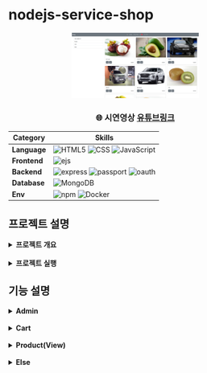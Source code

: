 # nodejs-service-shop
<div align="center">
    <img  style="width: 50%" src="../wiki-images/nodejs-service-shop/메인 이미지1.png">
      <h3>
      🌐 시연영상
        <a href="https://www.youtube.com/watch?v=VNUQ4d3GX4Q">유튜브링크</a>
      </h3>

| **Category** |**Skills**| 
|-------------|---------|
|**Language**| ![HTML5](https://img.shields.io/badge/html-E34F26?style=for-the-badge&logo=html5&logoColor=white) ![CSS](https://img.shields.io/badge/css-1572B6?style=for-the-badge&logo=css3&logoColor=white) ![JavaScript](https://img.shields.io/badge/javascript-F7DF1E?style=for-the-badge&logo=javascript&logoColor=white) |
|**Frontend**| ![ejs](https://img.shields.io/badge/ejs-B4CA65.svg?&style=for-the-badge&logo=ejs&logoColor=white) 
|**Backend**| ![express](https://img.shields.io/badge/express-000000?style=for-the-badge&logo=express&logoColor=white) ![passport](https://img.shields.io/badge/passport-34E27A?style=for-the-badge&logo=passport&logoColor=white) ![oauth](https://img.shields.io/badge/oauth-4285F4?style=for-the-badge&logo=google&logoColor=white)|
| **Database**| ![MongoDB](https://img.shields.io/badge/mongodb-47A248?style=for-the-badge&logo=mongodb&logoColor=white)|
| **Env**|![npm](https://img.shields.io/badge/npm-D24939?style=for-the-badge&logo=npm&logoColor=white) ![Docker](https://img.shields.io/badge/docker-2496ED?style=for-the-badge&logo=docker&logoColor=white) 

</div>

## 프로젝트 설명
<details>
	<summary><b> 프로젝트 개요</b></summary>
    <ul>
        <li>NodeJS로 쇼핑몰의 기본 기능 구현, admin 페이지 구현
        </li>
        <li>Passport(local, google), cookie-session 인증
        </li>
        <li>상품 불러오기, 생성, 수정, 삭제 / 카테고리 불러오기, 생성, 삭제
        </li>
        <li>파일 업로드 + dropzone을 이용한 세부 이미지 생성 / 장바구니 불러오기, 추가, 수정, 초기화, PG결제(테스트)
        </li>
    </ul>
</details>

<br>

<details>
	<summary><b> 프로젝트 실행</b></summary>

```bash
# Prerequisites: npm, node, mongodb(docker), Google Oauth Client
# execution
docker-compose up -d
git clone https://github.com/mpqm/nodejs-service-shop.git
npm install
npm start
```

</details>

## 기능 설명
<details>
	<summary><b> Admin</b></summary>
    <ul>
        <li>인증 미들웨어를 통해 유저 데이터의 admin필드가 1인경우에 관리자 페이지에 접근 가능
        </li>
        <li>카테고리 생성 및 삭제, 카테고리별 상품 페이지 조회 가능
        </li>
        <li>상품 생성, 수정, 삭제, 이미지 업로드로 대표이미지 생성 및 드랍존스크립트로 크기 조절된 세부 이미지 생성
        </li>
    </ul>
</details>
<br>
<details>
	<summary><b> Cart </b></summary>
    <ul>
        <li>장바구니 불러오기, 추가, 수정, 초기화
        </li>
        <li>장바구니에서 수량 증가, 감소, 삭제를 쿼리($action)를 통해 업데이트
        </li>
        <li>클라이언트에서 PG결제 로직 처리(임시)
        </li>
    </ul>
</details>
<br>
<details>
	<summary><b> Product(View) </b></summary>
    <ul>
        <li>전체 조회 및 카테고리별 상품 렌더링(대표이미지, 가격, 장바구니 추가, 자세히)
        </li>
        <li>상품에 대한 자세한 정보 확인 페이지 렌더링(상품의 전체 필드 정보)
        </li>
    </ul>
</details>
<br>
<details>
	<summary><b> Else </b></summary>
    <ul>
        <li> dropzone 스크립트를 이용해 상품 세부 이미지들 생성
        </li>
        <li>Passport.isAuthenticated()를 이용한 미들웨어로 관리자, 리소스, 라우팅 비인가 접근 보호
        </li>
        <li>미들웨어로 페이지 이동시 오류, 성공 메시지를 보이기 위해 flash 사용 및 res.locals 객체에 user, cart 정보 저장
        </li>
    </ul>
</details>
